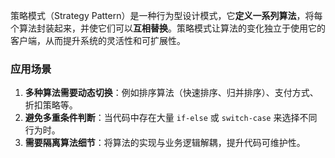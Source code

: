 策略模式（Strategy Pattern）是一种行为型设计模式，它**定义一系列算法**，将每个算法封装起来，并使它们可以**互相替换**。策略模式让算法的变化独立于使用它的客户端，从而提升系统的灵活性和可扩展性。



### **应用场景**

1. **多种算法需要动态切换**：例如排序算法（快速排序、归并排序）、支付方式、折扣策略等。
2. **避免多重条件判断**：当代码中存在大量 `if-else` 或 `switch-case` 来选择不同行为时。
3. **需要隔离算法细节**：将算法的实现与业务逻辑解耦，提升代码可维护性。



